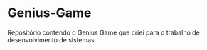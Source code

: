 # Genius-Game
Repositório contendo o Genius Game que criei para o trabalho de desenvolvimento de sistemas
